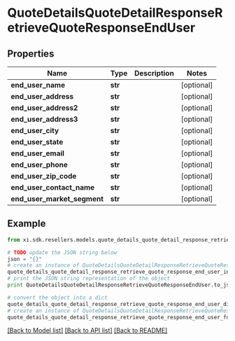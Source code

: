 # QuoteDetailsQuoteDetailResponseRetrieveQuoteResponseEndUser


## Properties

Name | Type | Description | Notes
------------ | ------------- | ------------- | -------------
**end_user_name** | **str** |  | [optional] 
**end_user_address** | **str** |  | [optional] 
**end_user_address2** | **str** |  | [optional] 
**end_user_address3** | **str** |  | [optional] 
**end_user_city** | **str** |  | [optional] 
**end_user_state** | **str** |  | [optional] 
**end_user_email** | **str** |  | [optional] 
**end_user_phone** | **str** |  | [optional] 
**end_user_zip_code** | **str** |  | [optional] 
**end_user_contact_name** | **str** |  | [optional] 
**end_user_market_segment** | **str** |  | [optional] 

## Example

```python
from xi.sdk.resellers.models.quote_details_quote_detail_response_retrieve_quote_response_end_user import QuoteDetailsQuoteDetailResponseRetrieveQuoteResponseEndUser

# TODO update the JSON string below
json = "{}"
# create an instance of QuoteDetailsQuoteDetailResponseRetrieveQuoteResponseEndUser from a JSON string
quote_details_quote_detail_response_retrieve_quote_response_end_user_instance = QuoteDetailsQuoteDetailResponseRetrieveQuoteResponseEndUser.from_json(json)
# print the JSON string representation of the object
print QuoteDetailsQuoteDetailResponseRetrieveQuoteResponseEndUser.to_json()

# convert the object into a dict
quote_details_quote_detail_response_retrieve_quote_response_end_user_dict = quote_details_quote_detail_response_retrieve_quote_response_end_user_instance.to_dict()
# create an instance of QuoteDetailsQuoteDetailResponseRetrieveQuoteResponseEndUser from a dict
quote_details_quote_detail_response_retrieve_quote_response_end_user_form_dict = quote_details_quote_detail_response_retrieve_quote_response_end_user.from_dict(quote_details_quote_detail_response_retrieve_quote_response_end_user_dict)
```
[[Back to Model list]](../README.md#documentation-for-models) [[Back to API list]](../README.md#documentation-for-api-endpoints) [[Back to README]](../README.md)


